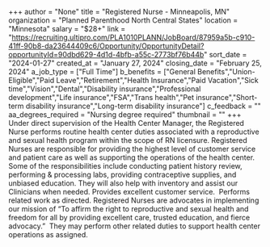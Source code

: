 +++
author = "None"
title = "Registered Nurse - Minneapolis, MN"
organization = "Planned Parenthood North Central States"
location = "Minnesota"
salary = "$28+"
link = "https://recruiting.ultipro.com/PLA1010PLANN/JobBoard/87959a5b-c910-41ff-90b8-da23644409c6/Opportunity/OpportunityDetail?opportunityId=90dbd629-4d1d-4bfb-a55c-2773bf76b44b"
sort_date = "2024-01-27"
created_at = "January 27, 2024"
closing_date = "February 25, 2024"
a_job_type = ["Full Time"]
b_benefits = ["General Benefits","Union-Eligible","Paid Leave","Retirement","Health Insurance","Paid Vacation","Sick time","Vision","Dental","Disability insurance","Professional development","Life insurance","FSA","Trans health","Pet insurance","Short-term disability insurance","Long-term disability insurance"]
c_feedback = ""
aa_degrees_required = "Nursing degree required"
thumbnail = ""
+++
Under direct supervision of the Health Center Manager, the Registered Nurse performs routine health center duties associated with a reproductive and sexual health program within the scope of RN licensure. Registered Nurses are responsible for providing the highest level of customer service and patient care as well as supporting the operations of the health center. Some of the responsibilities include conducting patient history review, performing & processing labs, providing contraceptive supplies, and unbiased education. They will also help with inventory and assist our Clinicians when needed. Provides excellent customer service.  Performs related work as directed. Registered Nurses are advocates in implementing our mission of “To affirm the right to reproductive and sexual health and freedom for all by providing excellent care, trusted education, and fierce advocacy.”  They may perform other related duties to support health center operations as assigned.